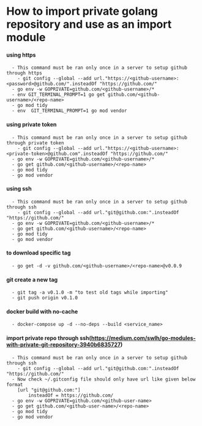 # How to import private golang repository and use as an import module 

#### using https
```
  - This command must be ran only once in a server to setup github through https
    - git config --global --add url."https://<github-username>:<password>@github.com/".insteadOf "https://github.com/" 
  - go env -w GOPRIVATE=github.com/<github-username>/* 
  - env GIT_TERMINAL_PROMPT=1 go get github.com/<github-username>/<repo-name>
  - go mod tidy
  - env  GIT_TERMINAL_PROMPT=1 go mod vendor
```

#### using private token
```
  - This command must be ran only once in a server to setup github through private token
    - git config --global --add url."https://<github-username>:<private-token>@github.com".insteadOf "https://github.com/"
  - go env -w GOPRIVATE=github.com/<github-username>/* 
  - go get github.com/<github-username>/<repo-name>
  - go mod tidy
  - go mod vendor
```

#### using ssh
```
  - This command must be ran only once in a server to setup github through ssh
    - git config --global --add url."git@github.com:".insteadOf "https://github.com/" 
  - go env -w GOPRIVATE=github.com/<github-username>/* 
  - go get github.com/<github-username>/<repo-name>
  - go mod tidy
  - go mod vendor
```

#### to download specific tag
```
  - go get -d -v github.com/<github-username>/<repo-name>@v0.0.9
```

#### git create a new tag
```
  - git tag -a v0.1.0 -m "to test old tags while importing"
  - git push origin v0.1.0
```


#### docker build with no-cache
```
  - docker-compose up -d --no-deps --build <service_name>
```

#### import private repo through ssh(https://medium.com/swlh/go-modules-with-private-git-repository-3940b6835727)
```
  - This command must be ran only once in a server to setup github through ssh
    - git config --global --add url."git@github.com:".insteadOf "https://github.com/"         
  - Now check ~/.gitconfig file should only have url like given below format
    [url "git@github.com:"]
        insteadOf = https://github.com/
  - go env -w GOPRIVATE=github.com/<github-user-name>
  - go get github.com/<github-user-name>/<repo-name>
  - go mod tidy
  - go mod vendor
```

